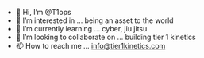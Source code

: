 - 👋 Hi, I’m @T1ops
- 👀 I’m interested in ... being an asset to the world
- 🌱 I’m currently learning ... cyber, jiu jitsu
- 💞️ I’m looking to collaborate on ... building tier 1 kinetics
- 📫 How to reach me ... info@tier1kinetics.com

<!---
T1ops/T1ops is a ✨ special ✨ repository because its `README.md` (this file) appears on your GitHub profile.
You can click the Preview link to take a look at your changes.
--->
